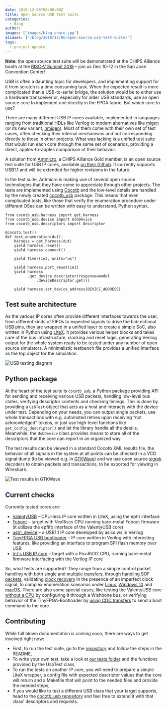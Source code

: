 ```yaml
---
date: 2019-12-06T00:00:00Z
title: Open Source USB test suite
categories:
  - Blog
author:
images: ['images/blog-share.jpg']
aliases: ['/blog/2019/12/06/open-source-usb-test-suite/']
tags:
  - project-update
---
```


**Note**: the open source test suite will be demonstrated at the CHIPS Alliance booth at the [RISC-V Summit 2019](https://tmt.knect365.com/risc-v-summit/) – join us Dec 10-12 in the San Jose Convention Center!

USB is often a daunting topic for developers, and implementing support for it from scratch is a time consuming task. When the expected result is more complicated than a USB-to-serial bridge, the solution would be to either use a hardware transceiver or, especially for older USB standards, use an open source core to implement one directly in the FPGA fabric. But which core to use?

There are many different USB IP cores available, implemented in languages ranging from traditional HDLs like Verilog to modern alternatives like [migen](https://github.com/m-labs/migen) (or its new variant, [nmigen](https://github.com/m-labs/nmigen)). Most of them come with their own set of test cases, often checking their internal mechanisms and not corresponding directly to those in other projects. What was lacking is a unified test suite that would run each core through the same set of scenarios, providing a direct, apples-to-apples comparison of their behavior.

A solution from [Antmicro](https://antmicro.com/), a CHIPS Alliance Gold member, is an open source test suite for USB IP cores, available [on their Github](https://github.com/antmicro/usb-test-suite-build). It currently supports USB1.1 and will be extended for higher revisions in the future.

In the test suite, Antmicro is making use of several open source technologies that they have come to appreciate through other projects. The tests are implemented using [Cocotb](https://github.com/cocotb/cocotb) and the low-level details are handled by the newly created [cocotb_usb](https://github.com/antmicro/usb-test-suite-cocotb-usb) package. This means that even complicated tests, like those that verify the enumeration procedure under different OSes can be written with easy to understand, Python syntax.

```
from cocotb_usb.harness import get_harness
from cocotb_usb.device import UsbDevice
from cocotb_usb.descriptors import Descriptor

@cocotb.test()
def test_enumeration(dut):
    harness = get_harness(dut)
    yield harness.reset()
    yield harness.connect()

    yield Timer(1e3, units="us")

    yield harness.port_reset(1e3)
    yield harness
          .get_device_descriptor(response=model
              .deviceDescriptor.get())

    yield harness.set_device_address(DEVICE_ADDRESS)
```

## Test suite architecture

As the various IP cores often provide different interfaces towards the user, from different kinds of FIFOs to expected signals to drive the bidirectional USB pins, they are wrapped in a unified layer to create a simple SoC, also written in Python using [LiteX](https://github.com/enjoy-digital/litex). It provides various helper blocks and takes care of the bus infrastructure, clocking and reset logic, generating Verilog output for the whole system ready to be tested under any number of open source simulators. A minimalistic testbench file provides a unified interface as the top object for the simulation.

![USB testing diagram](usb-test-diagram.svg)

## Python package

At the heart of the test suite is `cocotb_usb`, a Python package providing API for sending and receiving various USB packets, handling low-level bus states, verifying descriptor contents and checking timings. This is done by providing a `UsbTest` object that acts as a host and interacts with the device under test. Depending on your needs, you can output single packets, use whole transactions with e.g. automated retries upon receiving “not acknowledged” tokens, or just use high-level functions like `get_config_descriptor()` and let the library handle all the details. Meanwhile, the `UsbDevice` class provides means to store all of the descriptors that the core can report in an organized way.

The test results can be viewed in a standard Cocotb XML results file, the behavior of all signals in the system at all points can be checked in a VCD signal dump (to be viewed e.g. in [GTKWave](http://gtkwave.sourceforge.net/)) and we use open source [sigrok](https://sigrok.org/) decoders to obtain packets and transactions, to be exported for viewing in Wireshark.

![Test results in GTKWave](tinyfpga_gtwave_wireshark.png)

## Current checks

Currently tested cores are:

- [ValentyUSB](https://github.com/im-tomu/valentyusb) – CPU-less IP core written in LiteX, using the eptri interface
- [Foboot](https://github.com/im-tomu/foboot) – target with VexRiscv CPU running bare-metal Foboot firmware (it utilizes the epfifo interface of the ValentyUSB core)
- [usb1_device](https://github.com/www-asics-ws/usb1_device) – a USB1.1 IP core developed by asics.ws in Verilog
- [TinyFPGA USB bootloader](https://github.com/tinyfpga/TinyFPGA-Bootloader) – IP core written in Verilog with interesting features, like providing an interface to program SPI flash memory over USB
- [tnt`s USB IP core](https://github.com/smunaut/ice40-playground/tree/master/cores/usb) – target with a PicoRV32 CPU, running bare-metal firmware interfacing with the Verilog IP core

So, what tests are supported? They range from a simple control packet handling with both [single](https://github.com/antmicro/usb-test-suite-testbenches/blob/master/tests/test-basic.py) and [multiple transfers](https://github.com/antmicro/usb-test-suite-testbenches/blob/master/tests/test-sequence.py), through [handling SOF packets](https://github.com/antmicro/usb-test-suite-testbenches/blob/master/tests/test-sof.py), validating [clock recovery](https://github.com/antmicro/usb-test-suite-testbenches/blob/master/tests/test-clocks.py) in the presence of an imperfect clock signal, to complex enumeration scenarios under [Linux](https://github.com/antmicro/usb-test-suite-testbenches/blob/master/tests/test-enum.py), [Windows 10](https://github.com/antmicro/usb-test-suite-testbenches/blob/master/tests/test-w10enum.py) and [macOS](https://github.com/antmicro/usb-test-suite-testbenches/blob/master/tests/test-macOSenum.py). There are also some special cases, like testing the ValentyUSB core [without a CPU](https://github.com/antmicro/usb-test-suite-testbenches/blob/master/tests/test-eptri.py) by configuring it through a Wishbone bus, or verifying behavior of the TinyFPGA-Bootloader by [using CDC transfers](https://github.com/antmicro/usb-test-suite-testbenches/blob/master/tests/test-cdc.py) to send a boot command to the core.

## Contributing

While full blown documentation is coming soon, there are ways to get involved right now:

- First, to run the test suite, go to the [repository](https://github.com/antmicro/usb-test-suite-build) and follow the steps in the README,
- To write your own test, take a look at [our tests folder](https://github.com/antmicro/usb-test-suite-testbenches/tree/master/tests) and the functions provided by the UsbTest class,
- To run the tests on another IP core, you will need to prepare a simple LiteX wrapper, a config file with expected descriptor values that the core will return and a Makefile that will point to the needed files and provide the needed steps,
- If you would like to test a different USB class that your target supports, head to the [cocotb_usb repository](https://github.com/antmicro/usb-test-suite-cocotb-usb) and feel free to extend it with that class’ descriptors and requests.

